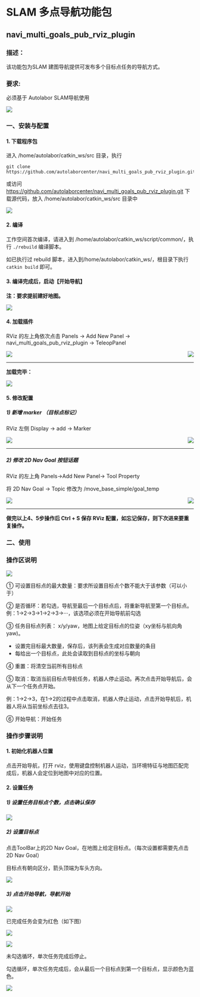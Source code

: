 #  SLAM 多点导航功能包

## navi_multi_goals_pub_rviz_plugin


### 描述：

该功能包为SLAM 建图导航提供可发布多个目标点任务的导航方式。

### 要求:

必须基于 Autolabor SLAM导航使用

![](images/intro.png)


### 一、安装与配置


#### 1. 下载程序包

进入 /home/autolabor/catkin_ws/src 目录，执行

```
git clone https://github.com/autolaborcenter/navi_multi_goals_pub_rviz_plugin.git
```

或访问 https://github.com/autolaborcenter/navi_multi_goals_pub_rviz_plugin.git 下载源代码，放入 /home/autolabor/catkin_ws/src 目录中

![](images/download-file.png)

#### 2. 编译

工作空间首次编译，请进入到 /home/autolabor/catkin_ws/script/common/，执行 `./rebuild` 编译脚本。

如已执行过 rebuild 脚本，进入到/home/autolabor/catkin_ws/，根目录下执行 `catkin build` 即可。


#### 3. 编译完成后，启动【开始导航】

**注：要求提前建好地图。**

![](images/intro1.png)

#### 4. 加载插件

RViz 的左上角依次点击 Panels -> Add New Panel -> navi_multi_goals_pub_rviz_plugin -> TeleopPanel

<img style="float: left;" src="images/intro2.png" />
<img style="float: right;" src="images/intro3.png" />
<div style="clear: both;"></div>

***

**加载完毕：**

![](images/intro4.png)


#### 5. 修改配置

##### 1) 新增 marker （目标点标记）

RViz 左侧 Display -> add -> Marker

<img style="float: left;" src="images/intro5.png" />
<img style="float: right;" src="images/intro6.png" />
<div style="clear: both;"></div>

***

##### 2) 修改 2D Nav Goal 按钮话题

RViz 的左上角 Panels->Add New Panel-> Tool Property

将 2D Nav Goal -> Topic 修改为 /move_base_simple/goal_temp 

<img style="float: left;" src="images/intro7.png" />
<img style="float: right;" src="images/intro8.png" />
<div style="clear: both;"></div>

***

**做完以上4、5步操作后 Ctrl  + S 保存 RViz 配置，如忘记保存，则下次进来要重复操作。**



### 二、使用

### 操作区说明

![](images/intro10.png)

① 可设置目标点的最大数量：要求所设置目标点个数不能大于该参数（可以小于）

② 是否循环：若勾选，导航至最后一个目标点后，将重新导航至第一个目标点。例：1->2->3->1->2->3->···，该选项必须在开始导航前勾选

③ 任务目标点列表： x/y/yaw，地图上给定目标点的位姿（xy坐标与航向角yaw)。

* 设置完目标最大数量，保存后，该列表会生成对应数量的条目
* 每给出一个目标点，此处会读取到目标点的坐标与朝向

④ 重置：将清空当前所有目标点

⑤ 取消：取消当前目标点导航任务，机器人停止运动。再次点击开始导航后，会从下一个任务点开始。

例：1->2->3，在1->2的过程中点击取消，机器人停止运动，点击开始导航后，机器人将从当前坐标点去往3。

⑥ 开始导航：开始任务

### 操作步骤说明

#### 1. 初始化机器人位置

点击开始导航，打开 rviz，使用键盘控制机器人运动，当环境特征与地图匹配完成后，机器人会定位到地图中对应的位置。

#### 2. 设置任务

##### 1) 设置任务目标点个数，点击确认保存

![](images/intro16.png)


##### 2) 设置目标点

点击ToolBar上的2D Nav Goal，在地图上给定目标点。（每次设置都需要先点击2D Nav Goal）

目标点有朝向区分，箭头顶端为车头方向。

![](images/intro11.png)

##### 3) 点击开始导航，导航开始

![](images/intro12.png)


已完成任务会变为红色（如下图）

![](images/intro13.png)


![](images/intro14.png)


未勾选循环，单次任务完成后停止。

勾选循环，单次任务完成后，会从最后一个目标点到第一个目标点，显示颜色为蓝色。

![](images/intro15.png)

